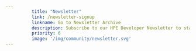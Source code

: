 ```yaml
---
          title: "Newsletter"
          link: /newsletter-signup
          linkname: Go to Newsletter Archive
          description: Subscribe to our HPE Developer Newsletter to stay up-to-date on the newest HPE Dev Community activities, posts, and tutorials.
          priority: 6
          image: '/img/community/newsletter.svg'
---
```

